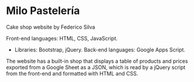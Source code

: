 # Milo Pastelería

Cake shop website by Federico Silva

Front-end languages: HTML, CSS, JavaScript.
- Libraries: Bootstrap, jQuery.
Back-end languages: Google Apps Script.

The website has a built-in shop that displays a table of products and prices exported from a Google Sheet as a JSON, which is read by a jQuery script from the front-end and formatted with HTML and CSS.
